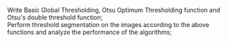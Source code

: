 Write Basic Global Thresholding, Otsu Optimum Thresholding function and  Otsu's double threshold function;  
Perform threshold segmentation on the images according to the above functions and analyze the performance of the algorithms;
